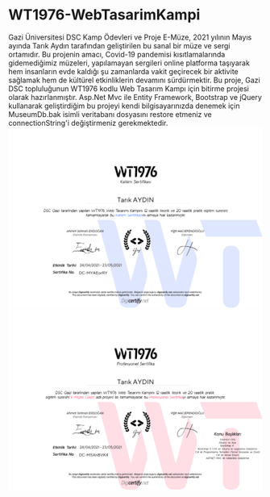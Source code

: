 # WT1976-WebTasarimKampi
 Gazi Üniversitesi DSC Kamp Ödevleri ve Proje 
E-Müze, 2021 yılının Mayıs ayında Tarık Aydın tarafından geliştirilen bu sanal bir müze ve sergi ortamıdır. 
Bu projenin amacı, Covid-19 pandemisi kısıtlamalarında gidemediğimiz müzeleri, yapılamayan sergileri online platforma taşıyarak
hem insanların evde kaldığı şu zamanlarda vakit geçirecek bir aktivite sağlamak hem de kültürel etkinliklerin devamını sürdürmektir. 
Bu proje, Gazi DSC topluluğunun WT1976 kodlu Web Tasarım Kampı için bitirme projesi olarak hazırlanmıştır.
Asp.Net Mvc ile Entity Framework, Bootstrap ve jQuery kullanarak geliştirdiğim bu projeyi kendi bilgisayarınızda denemek için
MuseumDb.bak isimli veritabanı dosyasını restore etmeniz ve connectionString'i değiştirmeniz gerekmektedir.
![sertifika](./katilim_sertifikasi.png)
![sertifika](./profesyonel_sertifika.png)
 
